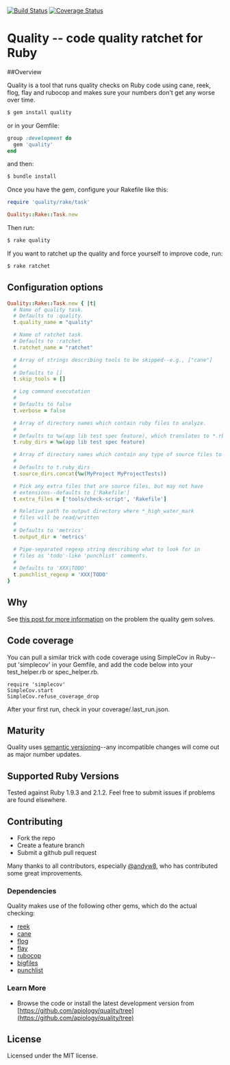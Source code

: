 [![Build Status](https://travis-ci.org/apiology/quality.png)](https://travis-ci.org/apiology/quality)
[![Coverage Status](https://coveralls.io/repos/apiology/quality/badge.png?branch=master)](https://coveralls.io/r/apiology/quality?branch=master)


# Quality -- code quality ratchet for Ruby

##Overview

Quality is a tool that runs quality checks on Ruby code using cane,
reek, flog, flay and rubocop and makes sure your numbers don't get any
worse over time.

```bash
$ gem install quality
```

or in your Gemfile:

```ruby
group :development do
  gem 'quality'
end
```
and then:

```bash
$ bundle install
```

Once you have the gem, configure your Rakefile like this:

```ruby
require 'quality/rake/task'

Quality::Rake::Task.new
```

Then run:

```bash
$ rake quality
```

If you want to ratchet up the quality and force yourself to improve
code, run:

```bash
$ rake ratchet
```

## Configuration options

```ruby
Quality::Rake::Task.new { |t|
  # Name of quality task.
  # Defaults to :quality.
  t.quality_name = "quality"

  # Name of ratchet task.
  # Defaults to :ratchet.
  t.ratchet_name = "ratchet"

  # Array of strings describing tools to be skipped--e.g., ["cane"]
  #
  # Defaults to []
  t.skip_tools = []

  # Log command executation
  #
  # Defaults to false
  t.verbose = false

  # Array of directory names which contain ruby files to analyze.
  #
  # Defaults to %w(app lib test spec feature), which translates to *.rb in the base directory, as well as those directories.
  t.ruby_dirs = %w(app lib test spec feature)

  # Array of directory names which contain any type of source files to analyze.
  #
  # Defaults to t.ruby_dirs
  t.source_dirs.concat(%w(MyProject MyProjectTests))

  # Pick any extra files that are source files, but may not have
  # extensions--defaults to ['Rakefile']
  t.extra_files = ['tools/check-script', 'Rakefile']

  # Relative path to output directory where *_high_water_mark
  # files will be read/written
  #
  # Defaults to 'metrics'
  t.output_dir = 'metrics'

  # Pipe-separated regexp string describing what to look for in
  # files as 'todo'-like 'punchlist' comments.
  #
  # Defaults to 'XXX|TODO'
  t.punchlist_regexp = 'XXX|TODO'
}
```

## Why

See [this post for more information](http://blog.apiology.cc/2014/06/scalable-quality-part-1.html) on the problem the quality gem solves.

## Code coverage

You can pull a similar trick with code coverage using SimpleCov in Ruby--put 'simplecov' in your Gemfile, and add the code below into your test_helper.rb or spec_helper.rb.

```
require 'simplecov'
SimpleCov.start
SimpleCov.refuse_coverage_drop
```

After your first run, check in your coverage/.last_run.json.

## Maturity

Quality uses [semantic versioning](http://semver.org/)--any incompatible changes will come out as major number updates.

## Supported Ruby Versions

Tested against Ruby 1.9.3 and 2.1.2.  Feel free to submit issues if problems are found elsewhere.

## Contributing

* Fork the repo
* Create a feature branch
* Submit a github pull request

Many thanks to all contributors, especially [@andyw8](https://github.com/andyw8), who has contributed some great improvements.

### Dependencies

Quality makes use of the following other gems, which do the actual checking:

* [reek](https://github.com/troessner/reek)
* [cane](https://github.com/square/cane)
* [flog](https://github.com/seattlerb/flog)
* [flay](https://github.com/seattlerb/flay)
* [rubocop](https://github.com/bbatsov/rubocop)
* [bigfiles](https://github.com/apiology/bigfiles)
* [punchlist](https://github.com/apiology/punchlist)

### Learn More

* Browse the code or install the latest development version from [https://github.com/apiology/quality/tree](https://github.com/apiology/quality/tree)

## License

Licensed under the MIT license.
